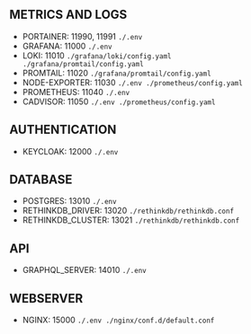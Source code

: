## METRICS AND LOGS
- PORTAINER: 11990, 11991  ```./.env```
- GRAFANA: 11000 ```./.env```
- LOKI: 11010  ```./grafana/loki/config.yaml ./grafana/promtail/config.yaml ```
- PROMTAIL: 11020  ```./grafana/promtail/config.yaml```
- NODE-EXPORTER: 11030  ```./.env ./prometheus/config.yaml```
- PROMETHEUS: 11040  ```./.env```
- CADVISOR: 11050  ```./.env ./prometheus/config.yaml```
## AUTHENTICATION
- KEYCLOAK: 12000  ```./.env```
## DATABASE
- POSTGRES: 13010 ```./.env```
- RETHINKDB_DRIVER: 13020 ```./rethinkdb/rethinkdb.conf```
- RETHINKDB_CLUSTER: 13021  ```./rethinkdb/rethinkdb.conf```
## API
- GRAPHQL_SERVER: 14010 ```./.env```
## WEBSERVER
- NGINX: 15000  ```./.env ./nginx/conf.d/default.conf```

